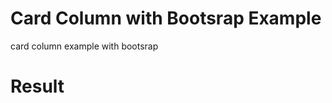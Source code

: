 # Card Column with Bootsrap Example
card column example with bootsrap
# Result

<?xml version="1.0" standalone="no"?>
<!DOCTYPE svg PUBLIC "-//W3C//DTD SVG 20010904//EN"
 "http://www.w3.org/TR/2001/REC-SVG-20010904/DTD/svg10.dtd">
<svg version="1.0" xmlns="http://www.w3.org/2000/svg"
 width="1920.000000pt" height="909.000000pt" viewBox="0 0 1920.000000 909.000000"
 preserveAspectRatio="xMidYMid meet">

<g transform="translate(0.000000,909.000000) scale(0.100000,-0.100000)"
fill="#000000" stroke="none">
<path d="M5980 7180 l0 -180 25 0 c24 0 25 2 25 65 0 64 0 65 28 65 82 0 141
42 148 107 10 80 -45 123 -158 123 l-68 0 0 -180z m154 114 c22 -22 20 -70 -4
-94 -13 -13 -33 -20 -60 -20 l-40 0 0 65 0 65 44 0 c27 0 51 -6 60 -16z"/>
<path d="M6270 7225 c0 -155 10 -188 65 -211 71 -29 152 -8 181 48 14 25 19
64 22 166 l4 132 -31 0 -31 0 0 -129 c0 -115 -2 -131 -21 -155 -25 -32 -75
-35 -110 -7 -23 18 -24 26 -27 155 l-4 136 -24 0 -24 0 0 -135z"/>
<path d="M6683 7353 c-38 -7 -73 -49 -73 -86 0 -46 23 -72 95 -110 66 -35 83
-69 49 -94 -21 -15 -82 -17 -119 -3 -25 9 -26 8 -23 -17 3 -24 9 -29 45 -37
23 -5 58 -5 79 -2 45 9 94 55 94 89 0 35 -43 83 -101 112 -61 32 -78 59 -52
87 15 17 27 19 75 16 54 -4 58 -3 58 18 0 30 -52 42 -127 27z"/>
<path d="M6925 7193 c-76 -210 -72 -195 -39 -191 22 2 30 11 42 46 l14 42 73
0 73 0 14 -42 c12 -35 20 -44 41 -46 15 -2 27 0 27 5 0 4 -27 86 -61 181 l-62
172 -31 0 -31 0 -60 -167z m140 -32 c6 -20 3 -21 -50 -21 -42 0 -56 3 -52 13
2 6 15 45 28 85 l23 73 22 -64 c12 -36 25 -75 29 -86z"/>
<path d="M7160 7335 c0 -23 3 -25 50 -25 l50 0 0 -155 0 -155 30 0 30 0 0 155
0 155 50 0 c47 0 50 2 50 25 l0 25 -130 0 -130 0 0 -25z"/>
<path d="M7610 7180 l0 -180 95 0 c95 0 95 0 95 25 0 24 -2 25 -70 25 l-70 0
0 155 0 155 -25 0 -25 0 0 -180z"/>
<path d="M7949 7333 c-21 -56 -119 -326 -119 -329 0 -2 13 -4 29 -4 25 0 30 5
41 45 l13 45 72 0 73 0 14 -42 c13 -37 19 -43 46 -46 31 -3 32 -3 21 25 -6 15
-31 84 -56 153 -25 69 -50 137 -55 153 -8 21 -16 27 -39 27 -23 0 -32 -6 -40
-27z m66 -113 c14 -40 23 -75 21 -77 -2 -2 -26 -3 -53 -1 l-49 3 24 78 c13 43
25 77 28 74 2 -2 15 -37 29 -77z"/>
<path d="M8130 7353 c0 -5 25 -59 55 -122 48 -98 55 -121 55 -172 0 -56 1 -59
25 -59 24 0 25 2 25 65 0 59 5 76 55 175 30 60 55 112 55 115 0 3 -13 5 -30 5
-16 0 -30 -4 -30 -9 0 -4 -17 -46 -38 -91 l-39 -83 -38 91 c-36 85 -41 92 -67
92 -15 0 -28 -3 -28 -7z"/>
<path d="M8445 7193 c-76 -210 -72 -195 -39 -191 22 2 30 11 42 46 l14 42 73
0 73 0 14 -42 c12 -35 20 -44 41 -46 15 -2 27 0 27 5 0 4 -27 86 -61 181 l-62
172 -31 0 -31 0 -60 -167z m140 -32 c6 -20 3 -21 -50 -21 -42 0 -56 3 -52 13
2 6 15 45 28 85 l23 73 22 -64 c12 -36 25 -75 29 -86z"/>
<path d="M8750 7181 l0 -181 25 0 24 0 3 141 3 141 89 -141 c80 -129 91 -141
117 -141 l29 0 0 180 0 180 -25 0 -24 0 -3 -137 -3 -138 -86 135 c-78 123 -88
135 -117 138 l-32 3 0 -180z"/>
<path d="M9165 7193 c-76 -210 -72 -195 -39 -191 22 2 30 11 42 46 l14 42 73
0 73 0 14 -42 c12 -35 20 -44 41 -46 15 -2 27 0 27 5 0 4 -27 86 -61 181 l-62
172 -31 0 -31 0 -60 -167z m140 -32 c6 -20 3 -21 -50 -21 -42 0 -56 3 -52 13
2 6 15 45 28 85 l23 73 22 -64 c12 -36 25 -75 29 -86z"/>
<path d="M9470 7181 l0 -181 25 0 24 0 3 141 3 141 89 -141 c80 -129 91 -141
117 -141 l29 0 0 180 0 180 -25 0 -24 0 -3 -137 -3 -138 -86 135 c-78 123 -88
135 -117 138 l-32 3 0 -180z"/>
<path d="M9950 7335 c0 -24 3 -25 55 -25 l55 0 0 -155 0 -155 25 0 25 0 0 155
0 155 50 0 c47 0 50 2 50 25 l0 25 -130 0 -130 0 0 -25z"/>
<path d="M10270 7180 l0 -180 95 0 c95 0 95 0 95 25 0 24 -2 25 -70 25 l-70 0
0 55 0 55 60 0 c57 0 60 1 60 25 0 24 -3 25 -60 25 l-60 0 0 50 0 50 65 0 c63
0 65 1 65 25 0 25 -1 25 -90 25 l-90 0 0 -180z"/>
<path d="M10520 7180 l0 -180 30 0 30 0 0 75 c0 73 1 75 24 75 31 0 48 -17 89
-91 29 -53 35 -59 64 -59 l33 0 -46 76 c-26 41 -53 78 -60 81 -10 3 -4 12 18
27 64 43 59 134 -8 162 -19 8 -65 14 -104 14 l-70 0 0 -180z m158 118 c17 -17
15 -64 -4 -82 -9 -9 -32 -16 -55 -16 l-39 0 0 55 0 55 43 0 c24 0 48 -5 55
-12z"/>
<path d="M10840 7180 l0 -180 25 0 25 0 0 180 0 180 -25 0 -25 0 0 -180z"/>
<path d="M10980 7180 l0 -180 25 0 24 0 3 142 3 143 89 -143 c81 -128 92 -142
118 -142 l28 0 0 180 0 180 -25 0 -24 0 -3 -137 -3 -138 -85 137 c-81 131 -87
138 -117 138 l-33 0 0 -180z"/>
<path d="M11330 7335 c0 -23 3 -25 50 -25 l50 0 0 -155 0 -155 30 0 30 0 0
155 0 155 50 0 c47 0 50 2 50 25 l0 25 -130 0 -130 0 0 -25z"/>
<path d="M11640 7180 l0 -180 95 0 c95 0 95 0 95 25 0 24 -2 25 -70 25 l-70 0
0 55 0 55 60 0 c57 0 60 1 60 25 0 24 -3 25 -60 25 l-60 0 0 50 0 50 70 0 c68
0 70 1 70 25 0 25 0 25 -95 25 l-95 0 0 -180z"/>
<path d="M11990 7344 c-75 -33 -110 -86 -110 -169 0 -67 18 -104 67 -142 32
-24 45 -28 102 -27 36 0 78 6 94 12 26 11 27 13 27 97 l0 85 -65 0 c-63 0 -65
-1 -65 -25 0 -22 4 -25 36 -25 l35 0 -3 -47 c-3 -48 -3 -48 -42 -51 -75 -6
-120 30 -132 105 -14 89 51 158 141 150 28 -2 58 -8 68 -12 16 -7 18 -4 15 21
-2 20 -10 30 -28 35 -43 12 -104 9 -140 -7z"/>
<path d="M12250 7181 l0 -181 25 0 c24 0 25 2 25 75 l0 75 28 0 c33 0 47 -14
91 -92 28 -50 37 -58 62 -58 16 0 29 3 29 6 0 10 -88 142 -100 149 -8 5 0 17
24 37 31 25 36 35 36 72 0 33 -6 48 -26 67 -22 21 -37 24 -110 28 l-84 3 0
-181z m152 112 c22 -20 23 -42 2 -71 -12 -17 -25 -22 -60 -22 l-44 0 0 55 0
55 42 0 c24 0 49 -7 60 -17z"/>
<path d="M12645 7343 c-9 -24 -82 -224 -105 -290 l-19 -53 29 0 c24 0 30 6 43
43 l14 42 73 0 73 0 15 -42 c12 -38 17 -43 43 -43 16 0 29 1 29 3 0 2 -29 82
-64 178 -62 170 -64 174 -93 177 -22 2 -32 -2 -38 -15z m59 -106 c10 -34 21
-70 23 -79 5 -16 -2 -18 -46 -18 -28 0 -51 3 -51 6 0 16 44 154 49 154 3 0 14
-28 25 -63z"/>
<path d="M12950 7349 c-43 -17 -70 -50 -70 -85 0 -42 22 -66 95 -107 64 -35
82 -70 51 -96 -16 -14 -96 -11 -129 4 -16 7 -18 4 -15 -21 2 -24 9 -30 41 -37
81 -19 159 12 173 69 11 45 -16 84 -87 124 -67 38 -84 65 -58 97 10 11 27 14
71 11 54 -4 58 -3 58 18 0 12 -7 25 -16 28 -23 9 -85 6 -114 -5z"/>
<path d="M13170 7180 l0 -180 25 0 25 0 0 180 0 180 -25 0 -25 0 0 -180z"/>
<path d="M7980 6649 c-43 -17 -70 -50 -70 -85 0 -42 22 -66 95 -107 64 -35 82
-70 51 -96 -16 -14 -96 -11 -129 4 -16 7 -18 4 -15 -21 2 -24 9 -30 41 -37 81
-19 159 12 173 69 11 45 -16 84 -87 124 -67 38 -84 65 -58 97 10 11 27 14 71
11 54 -4 58 -3 58 18 0 12 -7 25 -16 28 -23 9 -85 6 -114 -5z"/>
<path d="M8160 6635 c0 -24 3 -25 55 -25 l55 0 0 -155 0 -155 25 0 25 0 0 155
0 155 50 0 c47 0 50 2 50 25 l0 25 -130 0 -130 0 0 -25z"/>
<path d="M8450 6635 c0 -23 3 -25 50 -25 l50 0 0 -155 0 -155 25 0 25 0 0 155
0 155 50 0 c47 0 50 2 50 25 l0 25 -125 0 -125 0 0 -25z"/>
<path d="M8900 6480 l0 -180 25 0 c24 0 25 2 25 64 l0 64 57 7 c77 9 113 44
113 110 0 25 -5 55 -11 67 -16 30 -70 48 -144 48 l-65 0 0 -180z m154 108 c37
-53 4 -108 -64 -108 l-40 0 0 65 0 65 44 0 c35 0 48 -5 60 -22z"/>
<path d="M9276 6650 c-68 -22 -106 -85 -106 -178 0 -127 108 -202 226 -157 67
26 99 78 99 164 -1 75 -19 118 -64 151 -34 24 -112 34 -155 20z m126 -69 c31
-28 33 -33 33 -101 0 -68 -2 -73 -33 -101 -96 -86 -217 27 -167 157 29 77 108
98 167 45z"/>
<path d="M9570 6481 c0 -174 1 -181 20 -181 19 0 20 7 20 140 0 87 4 140 10
140 6 0 10 -4 10 -9 0 -5 23 -68 51 -140 39 -99 56 -131 69 -131 13 0 30 32
69 131 28 72 51 135 51 140 0 5 3 9 8 9 4 0 6 -63 4 -140 l-4 -140 31 0 31 0
0 180 0 180 -38 0 -39 0 -56 -142 c-31 -79 -57 -141 -57 -138 0 3 -24 66 -53
140 l-52 135 -38 3 -37 3 0 -180z"/>
<path d="M10116 6650 c-68 -22 -106 -85 -106 -178 0 -127 108 -202 226 -157
67 26 99 78 99 164 -1 75 -19 118 -64 151 -34 24 -112 34 -155 20z m126 -69
c31 -28 33 -33 33 -101 0 -68 -2 -73 -33 -101 -96 -86 -217 27 -167 157 29 77
108 98 167 45z"/>
<path d="M10454 6646 c-37 -16 -64 -51 -64 -82 0 -32 35 -70 97 -106 72 -42
83 -60 58 -88 -16 -18 -28 -21 -70 -18 -27 3 -58 8 -68 13 -16 7 -18 4 -15
-21 3 -24 9 -29 43 -37 96 -20 175 19 175 86 0 46 -23 72 -95 110 -48 26 -61
37 -63 59 -4 37 26 51 94 46 50 -4 54 -3 54 18 0 14 -8 24 -22 28 -37 10 -91
6 -124 -8z"/>
<path d="M10680 6479 l0 -182 83 5 c95 5 138 24 174 77 47 70 42 174 -11 227
-39 39 -89 54 -178 54 l-68 0 0 -181z m196 97 c30 -30 34 -40 34 -85 0 -94
-45 -141 -135 -141 l-45 0 0 130 0 130 56 0 c50 0 59 -3 90 -34z"/>
<path d="M11080 6543 c-23 -65 -53 -146 -66 -180 l-23 -63 29 0 c25 0 30 6 42
43 l15 42 75 3 75 3 13 -46 c11 -40 16 -45 41 -45 16 0 29 3 29 8 -1 4 -29 84
-63 177 -61 167 -63 170 -93 173 -31 3 -31 3 -74 -115z m77 -101 c-27 -2 -51
-1 -54 2 -5 4 33 129 45 150 3 6 18 -26 32 -70 l27 -79 -50 -3z"/>
<path d="M4220 5068 c0 -33 -3 -39 -12 -30 -32 32 -78 -4 -78 -61 0 -45 28
-65 66 -48 15 6 24 7 24 1 0 -6 5 -10 10 -10 6 0 10 38 10 95 0 57 -4 95 -10
95 -5 0 -10 -19 -10 -42z m-12 -50 c30 -30 -2 -93 -36 -71 -21 13 -27 50 -12
69 15 17 32 18 48 2z"/>
<path d="M4447 5104 c-8 -8 1 -24 14 -24 5 0 9 7 9 15 0 15 -12 20 -23 9z"/>
<path d="M4600 5015 c0 -57 4 -95 10 -95 6 0 10 38 10 95 0 57 -4 95 -10 95
-6 0 -10 -38 -10 -95z"/>
<path d="M7780 5068 c0 -33 -3 -39 -12 -30 -31 31 -78 -3 -78 -56 0 -50 47
-81 78 -50 9 9 12 9 12 0 0 -7 7 -12 15 -12 12 0 15 17 15 95 0 78 -3 95 -15
95 -11 0 -15 -11 -15 -42z m-16 -44 c20 -8 21 -57 1 -74 -32 -27 -66 13 -47
56 12 25 20 28 46 18z"/>
<path d="M8007 5104 c-8 -8 1 -24 14 -24 5 0 9 7 9 15 0 15 -12 20 -23 9z"/>
<path d="M8160 5015 c0 -78 3 -95 15 -95 12 0 15 17 15 95 0 78 -3 95 -15 95
-12 0 -15 -17 -15 -95z"/>
<path d="M11340 5075 c0 -32 -2 -35 -24 -29 -30 7 -66 -25 -66 -59 0 -50 49
-84 78 -55 9 9 12 9 12 0 0 -7 7 -12 15 -12 12 0 15 17 15 95 0 78 -3 95 -15
95 -10 0 -15 -11 -15 -35z m-5 -90 c0 -36 -3 -40 -25 -40 -21 0 -26 5 -28 34
-4 35 11 53 38 48 10 -1 15 -15 15 -42z"/>
<path d="M11570 5095 c0 -9 5 -15 11 -13 6 2 11 8 11 13 0 5 -5 11 -11 13 -6
2 -11 -4 -11 -13z"/>
<path d="M11720 5015 c0 -78 3 -95 15 -95 12 0 15 17 15 95 0 78 -3 95 -15 95
-12 0 -15 -17 -15 -95z"/>
<path d="M14910 5074 c0 -34 -2 -36 -25 -30 -35 9 -62 -8 -70 -44 -12 -56 38
-102 74 -67 11 10 14 10 18 0 13 -37 23 -2 23 82 0 57 -4 95 -10 95 -5 0 -10
-16 -10 -36z m-12 -56 c28 -28 0 -85 -36 -74 -36 12 -25 86 13 86 6 0 16 -5
23 -12z"/>
<path d="M15130 5094 c0 -17 22 -14 28 4 2 7 -3 12 -12 12 -9 0 -16 -7 -16
-16z"/>
<path d="M15290 5015 c0 -57 4 -95 10 -95 6 0 10 38 10 95 0 57 -4 95 -10 95
-6 0 -10 -38 -10 -95z"/>
<path d="M3780 5071 c-32 -31 -38 -63 -19 -105 14 -30 60 -51 94 -42 37 9 30
24 -11 23 -25 -1 -41 5 -50 18 -15 20 -18 63 -6 81 13 20 52 35 74 29 15 -5
19 -3 16 6 -3 8 -19 15 -36 17 -25 3 -39 -4 -62 -27z"/>
<path d="M7360 5087 c-33 -17 -53 -60 -45 -97 9 -40 51 -72 89 -68 43 4 43 24
0 24 -42 0 -64 23 -64 65 0 36 44 73 78 64 17 -4 23 -2 20 7 -6 18 -48 21 -78
5z"/>
<path d="M10925 5089 c-33 -19 -45 -41 -45 -85 0 -34 5 -47 26 -63 27 -21 58
-26 88 -15 28 11 17 26 -14 19 -23 -5 -35 -1 -55 19 -30 30 -32 55 -6 87 14
17 28 23 55 22 24 -1 36 3 33 10 -5 16 -57 19 -82 6z"/>
<path d="M14471 5075 c-75 -64 -8 -184 83 -149 27 10 18 27 -10 20 -42 -11
-74 16 -74 63 0 47 19 65 66 64 44 -1 41 21 -3 25 -21 2 -40 -5 -62 -23z"/>
<path d="M4373 5083 c-7 -3 -13 -11 -13 -18 0 -7 -6 -16 -12 -19 -10 -5 -10
-7 0 -12 7 -3 12 -24 12 -49 0 -47 19 -72 47 -60 17 8 17 8 1 12 -24 6 -26 93
-3 93 8 0 15 5 15 10 0 6 -6 10 -14 10 -8 0 -16 8 -18 18 -2 11 -9 17 -15 15z"/>
<path d="M4525 5075 c-5 -11 -13 -23 -19 -27 -8 -6 -7 -10 1 -16 6 -4 13 -30
15 -57 3 -43 6 -50 26 -53 25 -4 30 13 7 22 -10 3 -15 19 -15 46 0 29 4 40 15
40 8 0 15 5 15 10 0 6 -6 10 -14 10 -8 0 -16 10 -19 23 -3 21 -4 21 -12 2z"/>
<path d="M7933 5083 c-7 -3 -13 -11 -13 -18 0 -7 -6 -16 -12 -19 -10 -5 -10
-7 0 -12 7 -3 12 -24 12 -48 0 -23 5 -47 12 -54 15 -15 48 -16 48 -2 0 6 -7
10 -15 10 -11 0 -15 12 -15 45 0 33 4 45 15 45 8 0 15 5 15 10 0 6 -6 10 -14
10 -8 0 -16 8 -18 18 -2 11 -9 17 -15 15z"/>
<path d="M8085 5075 c-5 -11 -13 -23 -19 -27 -8 -6 -7 -10 1 -16 6 -4 13 -30
15 -57 3 -43 6 -50 26 -53 25 -4 30 13 7 22 -10 3 -15 19 -15 46 0 29 4 40 15
40 8 0 15 5 15 10 0 6 -6 10 -14 10 -8 0 -16 10 -19 23 -3 21 -4 21 -12 2z"/>
<path d="M11495 5075 c-5 -11 -13 -23 -19 -27 -8 -6 -7 -10 1 -16 6 -4 13 -30
15 -57 3 -43 6 -50 26 -53 25 -4 30 13 7 22 -10 3 -15 19 -15 46 0 29 4 40 15
40 8 0 15 5 15 10 0 6 -6 10 -14 10 -8 0 -16 10 -19 23 -3 21 -4 21 -12 2z"/>
<path d="M11653 5083 c-7 -3 -13 -11 -13 -18 0 -7 -6 -16 -12 -19 -10 -5 -10
-7 0 -12 7 -3 12 -24 12 -49 0 -47 19 -72 47 -60 17 8 17 8 1 12 -24 6 -26 93
-3 93 8 0 15 5 15 10 0 6 -6 10 -14 10 -8 0 -16 8 -18 18 -2 11 -9 17 -15 15z"/>
<path d="M15055 5075 c-5 -11 -13 -23 -19 -27 -8 -6 -7 -10 1 -16 6 -4 13 -30
15 -57 3 -43 6 -50 26 -53 25 -4 30 13 7 22 -10 3 -15 19 -15 46 0 29 4 40 15
40 8 0 15 5 15 10 0 6 -6 10 -14 10 -8 0 -16 10 -19 23 -3 21 -4 21 -12 2z"/>
<path d="M15213 5083 c-7 -3 -13 -11 -13 -18 0 -7 -6 -16 -12 -19 -10 -5 -10
-7 0 -12 7 -3 12 -24 12 -48 0 -23 5 -47 12 -54 15 -15 48 -16 48 -2 0 6 -7
10 -15 10 -11 0 -15 12 -15 45 0 33 4 45 15 45 8 0 15 5 15 10 0 6 -6 10 -14
10 -8 0 -16 8 -18 18 -2 11 -9 17 -15 15z"/>
<path d="M3933 5043 c-22 -8 -14 -19 14 -18 39 0 40 -23 1 -33 -26 -6 -34 -14
-36 -35 -4 -32 21 -46 49 -28 12 7 19 7 19 1 0 -5 7 -10 15 -10 11 0 15 12 15
49 0 67 -29 94 -77 74z m47 -78 c0 -9 -7 -18 -16 -22 -18 -7 -39 11 -30 26 11
17 46 13 46 -4z"/>
<path d="M4040 4985 c0 -49 3 -65 14 -65 10 0 15 15 18 49 4 62 0 81 -18 81
-11 0 -14 -15 -14 -65z"/>
<path d="M4087 5043 c-12 -11 -8 -23 8 -23 8 0 15 7 15 15 0 16 -12 20 -23 8z"/>
<path d="M4440 4985 c0 -51 3 -65 15 -65 12 0 15 14 15 65 0 51 -3 65 -15 65
-12 0 -15 -14 -15 -65z"/>
<path d="M4677 5032 c-10 -10 -17 -33 -17 -50 0 -49 37 -74 84 -56 25 10 19
22 -9 16 -25 -4 -55 12 -55 29 0 5 20 9 45 9 49 0 56 10 29 48 -18 27 -55 29
-77 4z m61 -19 c2 -9 -7 -13 -28 -13 -28 0 -31 2 -20 15 15 18 41 16 48 -2z"/>
<path d="M7493 5043 c-22 -8 -14 -19 14 -18 39 0 40 -23 1 -33 -26 -6 -34 -14
-36 -35 -2 -15 0 -28 5 -28 4 -1 27 -3 51 -4 l42 -3 0 48 c0 66 -29 93 -77 73z
m47 -78 c0 -9 -7 -18 -16 -22 -18 -7 -39 11 -30 26 11 17 46 13 46 -4z"/>
<path d="M7610 4985 c0 -75 16 -88 22 -17 5 53 0 82 -13 82 -5 0 -9 -29 -9
-65z"/>
<path d="M7647 5044 c-13 -13 -7 -24 14 -24 11 0 19 5 17 12 -5 14 -22 21 -31
12z"/>
<path d="M8010 4985 c0 -37 4 -65 10 -65 6 0 10 28 10 65 0 37 -4 65 -10 65
-6 0 -10 -28 -10 -65z"/>
<path d="M8242 5034 c-28 -20 -30 -74 -3 -98 21 -19 72 -19 78 0 2 7 -6 10
-22 7 -24 -5 -55 11 -55 28 0 5 20 9 45 9 37 0 45 3 45 18 0 22 -30 52 -51 52
-8 0 -25 -7 -37 -16z m56 -21 c2 -9 -7 -13 -28 -13 -28 0 -31 2 -20 15 15 18
41 16 48 -2z"/>
<path d="M11053 5043 c-24 -9 -13 -21 18 -19 46 2 47 -20 2 -31 -27 -6 -39
-15 -41 -29 -5 -31 23 -50 53 -36 15 7 25 8 25 2 0 -6 5 -10 10 -10 14 0 12
104 -2 118 -12 12 -43 15 -65 5z m57 -71 c0 -12 -23 -32 -37 -32 -7 0 -13 9
-13 20 0 15 7 20 25 20 14 0 25 -4 25 -8z"/>
<path d="M11170 4985 c0 -37 4 -65 10 -65 6 0 10 14 10 31 0 38 16 69 35 69 8
0 15 7 15 15 0 19 -9 19 -32 -2 -17 -15 -18 -15 -18 0 0 10 -4 17 -10 17 -6 0
-10 -28 -10 -65z"/>
<path d="M11570 4985 c0 -37 4 -65 10 -65 6 0 10 28 10 65 0 37 -4 65 -10 65
-6 0 -10 -28 -10 -65z"/>
<path d="M11800 5030 c-39 -39 -11 -110 44 -110 14 0 28 5 31 10 3 6 -3 10
-14 10 -30 0 -51 11 -51 26 0 10 12 14 40 14 33 0 40 3 40 19 0 25 -26 51 -51
51 -10 0 -28 -9 -39 -20z m68 -17 c2 -9 -7 -13 -27 -13 -30 0 -39 9 -24 24 11
10 46 3 51 -11z"/>
<path d="M14613 5043 c-24 -9 -13 -21 18 -19 41 1 49 -20 10 -29 -35 -8 -55
-29 -47 -50 8 -22 36 -30 57 -16 12 7 19 7 19 1 0 -5 5 -10 10 -10 14 0 12
104 -2 118 -12 12 -43 15 -65 5z m55 -80 c-4 -22 -48 -31 -48 -10 0 19 10 27
32 27 13 0 18 -6 16 -17z"/>
<path d="M14730 4985 c0 -51 3 -65 15 -65 11 0 15 12 15 46 0 37 4 47 20 51
11 3 20 12 20 19 0 17 -12 18 -28 2 -9 -9 -12 -9 -12 0 0 7 -7 12 -15 12 -12
0 -15 -14 -15 -65z"/>
<path d="M15130 4985 c0 -51 3 -65 15 -65 12 0 15 14 15 65 0 51 -3 65 -15 65
-12 0 -15 -14 -15 -65z"/>
<path d="M15366 5035 c-54 -54 -1 -140 67 -107 21 10 21 11 -5 11 -67 2 -85
41 -18 41 36 0 40 3 40 25 0 40 -54 59 -84 30z m62 -22 c2 -9 -7 -13 -27 -13
-30 0 -39 9 -24 24 11 10 46 3 51 -11z"/>
<path d="M3450 4700 c-19 -19 -20 -33 -20 -215 0 -182 1 -196 20 -215 20 -20
33 -20 805 -20 772 0 785 0 805 20 19 19 20 33 20 215 0 182 -1 196 -20 215
-20 20 -33 20 -805 20 -772 0 -785 0 -805 -20z m1120 -165 c0 -20 5 -25 25
-25 27 0 45 -30 45 -76 0 -41 -28 -29 -32 13 -2 27 -8 39 -20 41 -15 3 -18 -4
-18 -37 0 -30 -4 -41 -15 -41 -12 0 -15 15 -15 75 0 60 3 75 15 75 9 0 15 -9
15 -25z m-850 0 c0 -11 -8 -13 -30 -9 -18 4 -36 1 -45 -6 -18 -15 -20 -61 -3
-78 17 -17 58 -15 58 3 0 8 -7 15 -15 15 -8 0 -15 5 -15 10 0 6 14 10 31 10
28 0 30 -2 27 -32 -3 -32 -5 -33 -50 -36 -39 -3 -49 1 -62 20 -22 31 -20 74 4
98 25 25 100 29 100 5z m116 -50 c15 -23 15 -27 0 -50 -11 -17 -26 -25 -44
-25 -35 0 -52 16 -52 50 0 34 17 50 52 50 18 0 33 -8 44 -25z m144 11 c0 -9
-7 -12 -20 -9 -28 8 -25 -10 5 -24 20 -9 25 -8 25 2 0 22 30 45 59 45 34 0 51
-17 51 -50 0 -14 -5 -31 -12 -38 -17 -17 -75 -15 -86 4 -8 14 -10 14 -21 0
-17 -20 -71 -21 -71 -2 0 9 9 12 28 9 26 -4 26 -4 8 11 -11 9 -23 16 -28 16
-10 0 -11 34 -1 43 13 13 63 7 63 -7z m282 1 c4 -7 8 -29 8 -49 0 -27 -4 -38
-15 -38 -11 0 -15 11 -15 40 0 29 -4 40 -15 40 -11 0 -15 -11 -15 -40 0 -29
-4 -40 -15 -40 -10 0 -15 10 -15 34 0 38 -17 57 -31 35 -5 -8 -9 -26 -9 -41 0
-16 -4 -28 -10 -28 -5 0 -10 22 -10 50 l0 49 67 0 c40 -1 71 -6 75 -12z m106
1 c7 -7 12 -20 12 -30 0 -14 -8 -18 -36 -18 -21 0 -33 -4 -29 -10 3 -5 20 -10
36 -10 18 0 28 -4 24 -10 -3 -5 -22 -10 -41 -10 -43 0 -64 34 -46 75 13 27 58
35 80 13z m50 -20 l9 -33 7 33 c9 38 39 41 44 4 4 -26 22 -20 22 9 0 10 7 19
15 19 16 0 14 -23 -6 -77 -12 -31 -35 -29 -44 5 l-7 27 -10 -27 c-5 -16 -16
-28 -24 -28 -8 0 -14 1 -14 3 0 1 -7 23 -15 50 -12 41 -12 47 0 47 8 0 18 -15
23 -32z m316 16 c13 -34 7 -44 -30 -44 -21 0 -33 -4 -29 -10 3 -5 20 -10 38
-10 22 0 28 -3 20 -11 -6 -6 -26 -9 -44 -7 -30 3 -34 7 -37 36 -2 18 2 40 9
48 16 19 65 18 73 -2z m66 -4 c-11 -11 -20 -33 -20 -50 0 -16 -4 -30 -10 -30
-5 0 -10 23 -10 50 0 49 1 50 30 50 l30 0 -20 -20z m110 1 c17 -32 12 -41 -25
-41 -19 0 -35 -4 -35 -10 0 -5 14 -10 30 -10 17 0 30 -4 30 -10 0 -14 -64 -12
-78 2 -7 7 -12 24 -12 38 0 14 5 31 12 38 19 19 66 15 78 -7z"/>
<path d="M3764 4476 c-10 -26 4 -48 28 -44 17 2 23 10 23 28 0 18 -6 26 -23
28 -13 2 -25 -3 -28 -12z"/>
<path d="M4024 4475 c-9 -23 3 -45 25 -45 21 0 33 22 25 45 -4 8 -15 15 -25
15 -11 0 -22 -7 -25 -15z"/>
<path d="M4315 4480 c-3 -5 3 -10 14 -10 12 0 21 5 21 10 0 6 -6 10 -14 10 -8
0 -18 -4 -21 -10z"/>
<path d="M4675 4480 c-4 -6 5 -10 20 -10 15 0 24 4 20 10 -3 6 -12 10 -20 10
-8 0 -17 -4 -20 -10z"/>
<path d="M4850 4480 c0 -5 9 -10 20 -10 11 0 20 5 20 10 0 6 -9 10 -20 10 -11
0 -20 -4 -20 -10z"/>
<path d="M7010 4700 c-19 -19 -20 -33 -20 -215 0 -182 1 -196 20 -215 20 -20
33 -20 805 -20 772 0 785 0 805 20 19 19 20 33 20 215 0 182 -1 196 -20 215
-20 20 -33 20 -805 20 -772 0 -785 0 -805 -20z m1120 -165 c0 -20 5 -25 25
-25 28 0 45 -25 45 -69 0 -47 -28 -41 -32 7 -2 25 -8 37 -18 37 -10 0 -16 -12
-18 -37 -2 -25 -8 -38 -18 -38 -11 0 -14 16 -14 75 0 60 3 75 15 75 9 0 15 -9
15 -25z m-842 -3 c3 -10 -4 -12 -30 -7 -26 5 -39 2 -51 -10 -20 -19 -22 -56
-5 -73 17 -17 58 -15 58 3 0 8 -7 15 -15 15 -8 0 -15 5 -15 10 0 6 14 10 31
10 28 0 30 -2 27 -32 -3 -28 -7 -34 -32 -36 -45 -5 -72 5 -84 33 -17 36 -15
48 9 79 18 23 28 27 62 24 22 -2 42 -9 45 -16z m114 -47 c18 -40 -3 -75 -45
-75 -40 0 -57 15 -57 50 0 35 17 50 57 50 26 0 36 -6 45 -25z m138 11 c0 -9
-7 -12 -20 -9 -11 3 -20 0 -20 -6 0 -6 6 -11 14 -11 20 0 37 -25 30 -44 -8
-20 -74 -23 -74 -2 0 9 9 12 28 9 l27 -5 -29 24 c-37 31 -30 58 14 58 19 0 30
-5 30 -14z m116 -11 c15 -23 15 -27 0 -50 -11 -17 -26 -25 -44 -25 -35 0 -52
16 -52 50 0 34 17 50 52 50 18 0 33 -8 44 -25z m172 -27 c2 -38 0 -48 -12 -48
-12 0 -16 11 -16 41 0 52 -24 48 -28 -4 -5 -53 -32 -50 -32 3 0 29 -4 40 -15
40 -11 0 -15 -11 -15 -40 0 -29 -4 -40 -15 -40 -11 0 -15 12 -15 50 l0 50 73
-2 72 -3 3 -47z m106 36 c13 -34 7 -44 -30 -44 -21 0 -33 -4 -29 -10 3 -5 20
-10 38 -10 22 0 28 -3 20 -11 -6 -6 -26 -9 -44 -7 -30 3 -34 7 -37 36 -2 18 2
40 9 48 16 19 65 18 73 -2z m47 -14 l6 -25 11 28 c13 32 32 35 39 7 6 -23 23
-27 23 -6 0 16 18 31 26 23 3 -2 -1 -25 -8 -51 -9 -33 -17 -46 -30 -46 -11 0
-18 7 -18 19 0 29 -18 35 -22 9 -6 -44 -33 -32 -50 22 -15 47 -15 51 0 48 9
-2 19 -14 23 -28z m319 10 c15 -27 5 -40 -31 -40 -16 0 -29 -4 -29 -10 0 -5
14 -10 30 -10 17 0 30 -4 30 -10 0 -14 -64 -12 -78 2 -7 7 -12 24 -12 38 0 14
5 31 12 38 19 19 66 15 78 -8z m68 9 c-12 -7 -18 -22 -18 -49 0 -29 -4 -40
-15 -40 -11 0 -15 12 -15 50 0 50 0 50 33 50 26 -1 29 -2 15 -11z m100 -1 c7
-7 12 -20 12 -30 0 -14 -8 -18 -36 -18 -21 0 -33 -4 -29 -10 3 -5 20 -10 36
-10 18 0 28 -4 24 -10 -3 -5 -22 -10 -41 -10 -43 0 -64 34 -46 75 13 27 58 35
80 13z"/>
<path d="M7330 4460 c0 -27 3 -31 23 -28 16 2 22 10 22 28 0 18 -6 26 -22 28
-20 3 -23 -1 -23 -28z"/>
<path d="M7584 4476 c-10 -26 4 -48 28 -44 17 2 23 10 23 28 0 18 -6 26 -23
28 -13 2 -25 -3 -28 -12z"/>
<path d="M7875 4480 c-4 -6 5 -10 20 -10 15 0 24 4 20 10 -3 6 -12 10 -20 10
-8 0 -17 -4 -20 -10z"/>
<path d="M8240 4480 c0 -5 9 -10 21 -10 11 0 17 5 14 10 -3 6 -13 10 -21 10
-8 0 -14 -4 -14 -10z"/>
<path d="M8415 4480 c-3 -5 3 -10 14 -10 12 0 21 5 21 10 0 6 -6 10 -14 10 -8
0 -18 -4 -21 -10z"/>
<path d="M10580 4700 c-19 -19 -20 -33 -20 -215 0 -182 1 -196 20 -215 20 -20
33 -20 805 -20 772 0 785 0 805 20 19 19 20 33 20 215 0 182 -1 196 -20 215
-20 20 -33 20 -805 20 -772 0 -785 0 -805 -20z m1110 -165 c0 -21 5 -25 29
-25 32 0 41 -14 41 -66 0 -24 -5 -34 -15 -34 -11 0 -15 11 -15 41 0 33 -3 40
-17 37 -13 -2 -19 -14 -21 -41 -6 -67 -22 -39 -22 38 0 43 4 75 10 75 6 0 10
-11 10 -25z m-843 -2 c3 -8 -6 -10 -30 -6 -53 8 -82 -31 -57 -78 13 -23 60
-26 60 -4 0 8 -7 15 -15 15 -8 0 -15 5 -15 10 0 6 14 10 31 10 28 0 30 -2 27
-32 -3 -30 -6 -33 -41 -36 -50 -4 -77 19 -77 66 0 50 25 74 74 70 22 -2 41 -8
43 -15z m115 -48 c18 -40 -3 -75 -45 -75 -40 0 -57 15 -57 50 0 35 17 50 57
50 26 0 36 -6 45 -25z m148 15 c0 -5 -12 -10 -27 -10 l-28 0 29 -23 c39 -32
30 -57 -20 -57 -24 0 -34 4 -31 13 2 6 14 11 25 9 12 -2 22 2 22 7 0 6 -6 11
-14 11 -7 0 -19 7 -26 15 -10 12 -10 18 0 30 14 17 70 21 70 5z m112 -15 c18
-40 -3 -75 -45 -75 -40 0 -57 15 -57 50 0 35 17 50 57 50 26 0 36 -6 45 -25z
m166 -27 c4 -56 -15 -66 -20 -10 -2 25 -8 37 -18 37 -10 0 -16 -12 -18 -37 -5
-54 -32 -52 -32 2 0 29 -4 40 -15 40 -11 0 -15 -11 -15 -40 0 -29 -4 -40 -15
-40 -11 0 -15 12 -15 50 l0 50 73 -2 72 -3 3 -47z m112 32 c15 -27 5 -40 -31
-40 -16 0 -29 -4 -29 -10 0 -5 14 -10 30 -10 17 0 30 -4 30 -10 0 -14 -64 -12
-78 2 -7 7 -12 24 -12 38 0 14 5 31 12 38 19 19 66 15 78 -8z m40 1 c0 -30 17
-34 24 -6 9 35 33 31 42 -7 l7 -33 9 33 c5 17 15 32 22 32 12 0 11 -9 -2 -50
-17 -54 -44 -66 -50 -22 -4 26 -22 20 -22 -9 0 -31 -36 -24 -44 9 -3 15 -8 37
-12 50 -5 16 -2 22 10 22 9 0 16 -8 16 -19z m320 0 c17 -32 12 -41 -25 -41
-19 0 -35 -4 -35 -10 0 -5 14 -10 30 -10 17 0 30 -4 30 -10 0 -14 -64 -12 -78
2 -7 7 -12 24 -12 38 0 14 5 31 12 38 19 19 66 15 78 -7z m73 9 c-19 -8 -23
-17 -23 -50 0 -29 -4 -40 -15 -40 -11 0 -15 12 -15 50 l0 50 38 -1 c32 0 34
-1 15 -9z m101 -6 c13 -34 7 -44 -30 -44 -21 0 -33 -4 -29 -10 3 -5 20 -10 38
-10 22 0 28 -3 20 -11 -6 -6 -26 -9 -44 -7 -30 3 -34 7 -37 36 -2 18 2 40 9
48 16 19 65 18 73 -2z"/>
<path d="M10894 4476 c-9 -24 4 -48 23 -44 12 2 18 12 18 28 0 29 -32 41 -41
16z"/>
<path d="M11150 4460 c0 -27 3 -31 23 -28 16 2 22 10 22 28 0 18 -6 26 -22 28
-20 3 -23 -1 -23 -28z"/>
<path d="M11440 4480 c0 -5 9 -10 21 -10 11 0 17 5 14 10 -3 6 -13 10 -21 10
-8 0 -14 -4 -14 -10z"/>
<path d="M11800 4480 c0 -5 9 -10 20 -10 11 0 20 5 20 10 0 6 -9 10 -20 10
-11 0 -20 -4 -20 -10z"/>
<path d="M11975 4480 c-4 -6 5 -10 20 -10 15 0 24 4 20 10 -3 6 -12 10 -20 10
-8 0 -17 -4 -20 -10z"/>
<path d="M14140 4700 c-19 -19 -20 -33 -20 -215 0 -182 1 -196 20 -215 20 -20
33 -20 805 -20 772 0 785 0 805 20 19 19 20 33 20 215 0 182 -1 196 -20 215
-20 20 -33 20 -805 20 -772 0 -785 0 -805 -20z m1110 -164 c0 -21 6 -25 33
-28 31 -3 32 -5 35 -50 2 -38 0 -48 -12 -48 -12 0 -16 10 -16 40 0 28 -4 40
-14 40 -16 0 -26 -21 -26 -56 0 -13 -4 -24 -10 -24 -6 0 -10 32 -10 75 0 43 4
75 10 75 6 0 10 -11 10 -24z m-840 -1 c0 -11 -8 -13 -30 -9 -18 4 -36 1 -45
-6 -18 -15 -20 -61 -3 -78 17 -17 58 -15 58 3 0 8 -9 15 -20 15 -11 0 -20 5
-20 10 0 6 14 10 31 10 28 0 30 -2 27 -32 -3 -30 -6 -33 -41 -36 -50 -4 -77
19 -77 65 0 46 29 73 80 73 29 0 40 -4 40 -15z m108 -37 c7 -7 12 -24 12 -38
0 -35 -17 -50 -57 -50 -32 0 -53 21 -53 54 0 38 70 62 98 34z m152 -2 c0 -9
-9 -12 -27 -9 -27 4 -27 4 -9 -11 11 -9 24 -16 29 -16 4 0 7 -10 5 -22 -2 -18
-11 -24 -35 -26 -23 -2 -33 1 -33 11 0 10 8 13 28 10 26 -4 26 -4 8 11 -11 9
-23 16 -28 16 -10 0 -11 34 -1 43 12 13 63 7 63 -7z m112 -11 c18 -40 -3 -75
-45 -75 -40 0 -57 15 -57 50 0 35 17 50 57 50 26 0 36 -6 45 -25z m168 5 c16
-29 12 -80 -5 -80 -11 0 -15 11 -15 40 0 29 -4 40 -15 40 -11 0 -15 -11 -15
-40 0 -54 -27 -56 -32 -2 -2 25 -8 37 -18 37 -10 0 -16 -12 -18 -37 -5 -56
-22 -46 -22 12 l0 49 65 0 c53 -1 67 -4 75 -19z m110 1 c17 -32 12 -41 -25
-41 -19 0 -35 -4 -35 -10 0 -5 14 -10 30 -10 17 0 30 -4 30 -10 0 -14 -64 -12
-78 2 -7 7 -12 24 -12 38 0 14 5 31 12 38 19 19 66 15 78 -7z m46 -13 l7 -33
9 33 c5 18 15 32 24 32 8 0 17 -13 21 -32 l7 -33 8 33 c5 17 15 32 23 32 12 0
12 -6 0 -47 -8 -27 -15 -49 -15 -50 0 -2 -6 -3 -14 -3 -8 0 -19 12 -24 28
l-10 27 -7 -27 c-9 -34 -32 -36 -44 -5 -19 53 -22 77 -7 77 8 0 18 -14 22 -32z
m312 20 c7 -7 12 -20 12 -30 0 -14 -8 -18 -36 -18 -21 0 -33 -4 -29 -10 3 -5
20 -10 36 -10 18 0 28 -4 24 -10 -3 -5 -22 -10 -41 -10 -43 0 -64 34 -46 75
13 27 58 35 80 13z m74 -4 c-15 -11 -22 -25 -22 -50 0 -19 -4 -34 -10 -34 -5
0 -10 23 -10 50 0 50 0 50 32 50 32 0 32 0 10 -16z m108 -4 c15 -27 5 -40 -31
-40 -16 0 -29 -4 -29 -10 0 -5 14 -10 30 -10 17 0 30 -4 30 -10 0 -14 -64 -12
-78 2 -7 7 -12 24 -12 38 0 14 5 31 12 38 19 19 66 15 78 -8z"/>
<path d="M14454 4475 c-9 -23 3 -45 25 -45 21 0 33 22 25 45 -4 8 -15 15 -25
15 -11 0 -22 -7 -25 -15z"/>
<path d="M14714 4476 c-9 -24 4 -48 23 -44 12 2 18 12 18 28 0 29 -32 41 -41
16z"/>
<path d="M15000 4480 c0 -5 9 -10 20 -10 11 0 20 5 20 10 0 6 -9 10 -20 10
-11 0 -20 -4 -20 -10z"/>
<path d="M15365 4480 c-3 -5 3 -10 14 -10 12 0 21 5 21 10 0 6 -6 10 -14 10
-8 0 -18 -4 -21 -10z"/>
<path d="M15540 4480 c0 -5 9 -10 21 -10 11 0 17 5 14 10 -3 6 -13 10 -21 10
-8 0 -14 -4 -14 -10z"/>
<path d="M4220 3498 c0 -33 -3 -39 -12 -30 -32 32 -78 -4 -78 -61 0 -45 28
-65 66 -48 15 6 24 7 24 1 0 -6 5 -10 10 -10 6 0 10 38 10 95 0 57 -4 95 -10
95 -5 0 -10 -19 -10 -42z m-12 -50 c30 -30 -2 -93 -36 -71 -21 13 -27 50 -12
69 15 17 32 18 48 2z"/>
<path d="M4447 3534 c-8 -8 1 -24 14 -24 5 0 9 7 9 15 0 15 -12 20 -23 9z"/>
<path d="M4600 3445 c0 -57 4 -95 10 -95 6 0 10 38 10 95 0 57 -4 95 -10 95
-6 0 -10 -38 -10 -95z"/>
<path d="M7780 3498 c0 -33 -3 -39 -12 -30 -31 31 -78 -3 -78 -56 0 -50 47
-81 78 -50 9 9 12 9 12 0 0 -7 7 -12 15 -12 12 0 15 17 15 95 0 78 -3 95 -15
95 -11 0 -15 -11 -15 -42z m-16 -44 c20 -8 21 -57 1 -74 -32 -27 -66 13 -47
56 12 25 20 28 46 18z"/>
<path d="M8007 3534 c-8 -8 1 -24 14 -24 5 0 9 7 9 15 0 15 -12 20 -23 9z"/>
<path d="M8160 3445 c0 -78 3 -95 15 -95 12 0 15 17 15 95 0 78 -3 95 -15 95
-12 0 -15 -17 -15 -95z"/>
<path d="M11340 3505 c0 -32 -2 -35 -24 -29 -30 7 -66 -25 -66 -59 0 -50 49
-84 78 -55 9 9 12 9 12 0 0 -7 7 -12 15 -12 12 0 15 17 15 95 0 78 -3 95 -15
95 -10 0 -15 -11 -15 -35z m-5 -90 c0 -36 -3 -40 -25 -40 -21 0 -26 5 -28 34
-4 35 11 53 38 48 10 -1 15 -15 15 -42z"/>
<path d="M11570 3525 c0 -9 5 -15 11 -13 6 2 11 8 11 13 0 5 -5 11 -11 13 -6
2 -11 -4 -11 -13z"/>
<path d="M11720 3445 c0 -78 3 -95 15 -95 12 0 15 17 15 95 0 78 -3 95 -15 95
-12 0 -15 -17 -15 -95z"/>
<path d="M14910 3504 c0 -34 -2 -36 -25 -30 -35 9 -62 -8 -70 -44 -12 -56 38
-102 74 -67 11 10 14 10 18 0 13 -37 23 -2 23 82 0 57 -4 95 -10 95 -5 0 -10
-16 -10 -36z m-12 -56 c28 -28 0 -85 -36 -74 -36 12 -25 86 13 86 6 0 16 -5
23 -12z"/>
<path d="M15130 3524 c0 -17 22 -14 28 4 2 7 -3 12 -12 12 -9 0 -16 -7 -16
-16z"/>
<path d="M15290 3445 c0 -57 4 -95 10 -95 6 0 10 38 10 95 0 57 -4 95 -10 95
-6 0 -10 -38 -10 -95z"/>
<path d="M3780 3501 c-32 -31 -38 -63 -19 -105 14 -30 60 -51 94 -42 37 9 30
24 -11 23 -25 -1 -41 5 -50 18 -15 20 -18 63 -6 81 13 20 52 35 74 29 15 -5
19 -3 16 6 -3 8 -19 15 -36 17 -25 3 -39 -4 -62 -27z"/>
<path d="M7360 3517 c-33 -17 -53 -60 -45 -97 9 -40 51 -72 89 -68 43 4 43 24
0 24 -42 0 -64 23 -64 65 0 36 44 73 78 64 17 -4 23 -2 20 7 -6 18 -48 21 -78
5z"/>
<path d="M10925 3519 c-33 -19 -45 -41 -45 -85 0 -34 5 -47 26 -63 27 -21 58
-26 88 -15 28 11 17 26 -14 19 -23 -5 -35 -1 -55 19 -30 30 -32 55 -6 87 14
17 28 23 55 22 24 -1 36 3 33 10 -5 16 -57 19 -82 6z"/>
<path d="M14471 3505 c-75 -64 -8 -184 83 -149 27 10 18 27 -10 20 -42 -11
-74 16 -74 63 0 47 19 65 66 64 44 -1 41 21 -3 25 -21 2 -40 -5 -62 -23z"/>
<path d="M4373 3513 c-7 -3 -13 -11 -13 -18 0 -7 -6 -16 -12 -19 -10 -5 -10
-7 0 -12 7 -3 12 -24 12 -49 0 -47 19 -72 47 -60 17 8 17 8 1 12 -24 6 -26 93
-3 93 8 0 15 5 15 10 0 6 -6 10 -14 10 -8 0 -16 8 -18 18 -2 11 -9 17 -15 15z"/>
<path d="M4525 3505 c-5 -11 -13 -23 -19 -27 -8 -6 -7 -10 1 -16 6 -4 13 -30
15 -57 3 -43 6 -50 26 -53 25 -4 30 13 7 22 -10 3 -15 19 -15 46 0 29 4 40 15
40 8 0 15 5 15 10 0 6 -6 10 -14 10 -8 0 -16 10 -19 23 -3 21 -4 21 -12 2z"/>
<path d="M7933 3513 c-7 -3 -13 -11 -13 -18 0 -7 -6 -16 -12 -19 -10 -5 -10
-7 0 -12 7 -3 12 -24 12 -48 0 -23 5 -47 12 -54 15 -15 48 -16 48 -2 0 6 -7
10 -15 10 -11 0 -15 12 -15 45 0 33 4 45 15 45 8 0 15 5 15 10 0 6 -6 10 -14
10 -8 0 -16 8 -18 18 -2 11 -9 17 -15 15z"/>
<path d="M8085 3505 c-5 -11 -13 -23 -19 -27 -8 -6 -7 -10 1 -16 6 -4 13 -30
15 -57 3 -43 6 -50 26 -53 25 -4 30 13 7 22 -10 3 -15 19 -15 46 0 29 4 40 15
40 8 0 15 5 15 10 0 6 -6 10 -14 10 -8 0 -16 10 -19 23 -3 21 -4 21 -12 2z"/>
<path d="M11495 3505 c-5 -11 -13 -23 -19 -27 -8 -6 -7 -10 1 -16 6 -4 13 -30
15 -57 3 -43 6 -50 26 -53 25 -4 30 13 7 22 -10 3 -15 19 -15 46 0 29 4 40 15
40 8 0 15 5 15 10 0 6 -6 10 -14 10 -8 0 -16 10 -19 23 -3 21 -4 21 -12 2z"/>
<path d="M11653 3513 c-7 -3 -13 -11 -13 -18 0 -7 -6 -16 -12 -19 -10 -5 -10
-7 0 -12 7 -3 12 -24 12 -49 0 -47 19 -72 47 -60 17 8 17 8 1 12 -24 6 -26 93
-3 93 8 0 15 5 15 10 0 6 -6 10 -14 10 -8 0 -16 8 -18 18 -2 11 -9 17 -15 15z"/>
<path d="M15055 3505 c-5 -11 -13 -23 -19 -27 -8 -6 -7 -10 1 -16 6 -4 13 -30
15 -57 3 -43 6 -50 26 -53 25 -4 30 13 7 22 -10 3 -15 19 -15 46 0 29 4 40 15
40 8 0 15 5 15 10 0 6 -6 10 -14 10 -8 0 -16 10 -19 23 -3 21 -4 21 -12 2z"/>
<path d="M15213 3513 c-7 -3 -13 -11 -13 -18 0 -7 -6 -16 -12 -19 -10 -5 -10
-7 0 -12 7 -3 12 -24 12 -48 0 -23 5 -47 12 -54 15 -15 48 -16 48 -2 0 6 -7
10 -15 10 -11 0 -15 12 -15 45 0 33 4 45 15 45 8 0 15 5 15 10 0 6 -6 10 -14
10 -8 0 -16 8 -18 18 -2 11 -9 17 -15 15z"/>
<path d="M3933 3473 c-22 -8 -14 -19 14 -18 39 0 40 -23 1 -33 -26 -6 -34 -14
-36 -35 -4 -32 21 -46 49 -28 12 7 19 7 19 1 0 -5 7 -10 15 -10 11 0 15 12 15
49 0 67 -29 94 -77 74z m47 -78 c0 -9 -7 -18 -16 -22 -18 -7 -39 11 -30 26 11
17 46 13 46 -4z"/>
<path d="M4040 3415 c0 -49 3 -65 14 -65 10 0 15 15 18 49 4 62 0 81 -18 81
-11 0 -14 -15 -14 -65z"/>
<path d="M4087 3473 c-12 -11 -8 -23 8 -23 8 0 15 7 15 15 0 16 -12 20 -23 8z"/>
<path d="M4440 3415 c0 -51 3 -65 15 -65 12 0 15 14 15 65 0 51 -3 65 -15 65
-12 0 -15 -14 -15 -65z"/>
<path d="M4677 3462 c-10 -10 -17 -33 -17 -50 0 -49 37 -74 84 -56 25 10 19
22 -9 16 -25 -4 -55 12 -55 29 0 5 20 9 45 9 49 0 56 10 29 48 -18 27 -55 29
-77 4z m61 -19 c2 -9 -7 -13 -28 -13 -28 0 -31 2 -20 15 15 18 41 16 48 -2z"/>
<path d="M7493 3473 c-22 -8 -14 -19 14 -18 39 0 40 -23 1 -33 -26 -6 -34 -14
-36 -35 -2 -15 0 -28 5 -28 4 -1 27 -3 51 -4 l42 -3 0 48 c0 66 -29 93 -77 73z
m47 -78 c0 -9 -7 -18 -16 -22 -18 -7 -39 11 -30 26 11 17 46 13 46 -4z"/>
<path d="M7610 3415 c0 -75 16 -88 22 -17 5 53 0 82 -13 82 -5 0 -9 -29 -9
-65z"/>
<path d="M7647 3474 c-13 -13 -7 -24 14 -24 11 0 19 5 17 12 -5 14 -22 21 -31
12z"/>
<path d="M8010 3415 c0 -37 4 -65 10 -65 6 0 10 28 10 65 0 37 -4 65 -10 65
-6 0 -10 -28 -10 -65z"/>
<path d="M8242 3464 c-28 -20 -30 -74 -3 -98 21 -19 72 -19 78 0 2 7 -6 10
-22 7 -24 -5 -55 11 -55 28 0 5 20 9 45 9 37 0 45 3 45 18 0 22 -30 52 -51 52
-8 0 -25 -7 -37 -16z m56 -21 c2 -9 -7 -13 -28 -13 -28 0 -31 2 -20 15 15 18
41 16 48 -2z"/>
<path d="M11053 3473 c-24 -9 -13 -21 18 -19 46 2 47 -20 2 -31 -27 -6 -39
-15 -41 -29 -5 -31 23 -50 53 -36 15 7 25 8 25 2 0 -6 5 -10 10 -10 14 0 12
104 -2 118 -12 12 -43 15 -65 5z m57 -71 c0 -12 -23 -32 -37 -32 -7 0 -13 9
-13 20 0 15 7 20 25 20 14 0 25 -4 25 -8z"/>
<path d="M11170 3415 c0 -37 4 -65 10 -65 6 0 10 14 10 31 0 38 16 69 35 69 8
0 15 7 15 15 0 19 -9 19 -32 -2 -17 -15 -18 -15 -18 0 0 10 -4 17 -10 17 -6 0
-10 -28 -10 -65z"/>
<path d="M11570 3415 c0 -37 4 -65 10 -65 6 0 10 28 10 65 0 37 -4 65 -10 65
-6 0 -10 -28 -10 -65z"/>
<path d="M11800 3460 c-39 -39 -11 -110 44 -110 14 0 28 5 31 10 3 6 -3 10
-14 10 -30 0 -51 11 -51 26 0 10 12 14 40 14 33 0 40 3 40 19 0 25 -26 51 -51
51 -10 0 -28 -9 -39 -20z m68 -17 c2 -9 -7 -13 -27 -13 -30 0 -39 9 -24 24 11
10 46 3 51 -11z"/>
<path d="M14613 3473 c-24 -9 -13 -21 18 -19 41 1 49 -20 10 -29 -35 -8 -55
-29 -47 -50 8 -22 36 -30 57 -16 12 7 19 7 19 1 0 -5 5 -10 10 -10 14 0 12
104 -2 118 -12 12 -43 15 -65 5z m55 -80 c-4 -22 -48 -31 -48 -10 0 19 10 27
32 27 13 0 18 -6 16 -17z"/>
<path d="M14730 3415 c0 -51 3 -65 15 -65 11 0 15 12 15 46 0 37 4 47 20 51
11 3 20 12 20 19 0 17 -12 18 -28 2 -9 -9 -12 -9 -12 0 0 7 -7 12 -15 12 -12
0 -15 -14 -15 -65z"/>
<path d="M15130 3415 c0 -51 3 -65 15 -65 12 0 15 14 15 65 0 51 -3 65 -15 65
-12 0 -15 -14 -15 -65z"/>
<path d="M15366 3465 c-54 -54 -1 -140 67 -107 21 10 21 11 -5 11 -67 2 -85
41 -18 41 36 0 40 3 40 25 0 40 -54 59 -84 30z m62 -22 c2 -9 -7 -13 -27 -13
-30 0 -39 9 -24 24 11 10 46 3 51 -11z"/>
<path d="M3450 3130 c-19 -19 -20 -33 -20 -220 0 -187 1 -201 20 -220 20 -20
33 -20 805 -20 772 0 785 0 805 20 19 19 20 33 20 220 0 187 -1 201 -20 220
-20 20 -33 20 -805 20 -772 0 -785 0 -805 -20z m1120 -175 c0 -20 5 -25 25
-25 27 0 45 -30 45 -76 0 -41 -28 -29 -32 13 -2 27 -8 39 -20 41 -15 3 -18 -4
-18 -37 0 -30 -4 -41 -15 -41 -12 0 -15 15 -15 75 0 60 3 75 15 75 9 0 15 -9
15 -25z m-850 0 c0 -11 -8 -13 -30 -9 -18 4 -36 1 -45 -6 -18 -15 -20 -61 -3
-78 17 -17 58 -15 58 3 0 8 -7 15 -15 15 -8 0 -15 5 -15 10 0 6 14 10 31 10
28 0 30 -2 27 -32 -3 -32 -5 -33 -50 -36 -39 -3 -49 1 -62 20 -22 31 -20 74 4
98 25 25 100 29 100 5z m116 -50 c15 -23 15 -27 0 -50 -11 -17 -26 -25 -44
-25 -35 0 -52 16 -52 50 0 34 17 50 52 50 18 0 33 -8 44 -25z m144 11 c0 -9
-7 -12 -20 -9 -28 8 -25 -10 5 -24 20 -9 25 -8 25 2 0 22 30 45 59 45 34 0 51
-17 51 -50 0 -14 -5 -31 -12 -38 -17 -17 -75 -15 -86 4 -8 14 -10 14 -21 0
-17 -20 -71 -21 -71 -2 0 9 9 12 28 9 26 -4 26 -4 8 11 -11 9 -23 16 -28 16
-10 0 -11 34 -1 43 13 13 63 7 63 -7z m282 1 c4 -7 8 -29 8 -49 0 -27 -4 -38
-15 -38 -11 0 -15 11 -15 40 0 29 -4 40 -15 40 -11 0 -15 -11 -15 -40 0 -29
-4 -40 -15 -40 -10 0 -15 10 -15 34 0 38 -17 57 -31 35 -5 -8 -9 -26 -9 -41 0
-16 -4 -28 -10 -28 -5 0 -10 22 -10 50 l0 49 67 0 c40 -1 71 -6 75 -12z m106
1 c7 -7 12 -20 12 -30 0 -14 -8 -18 -36 -18 -21 0 -33 -4 -29 -10 3 -5 20 -10
36 -10 18 0 28 -4 24 -10 -3 -5 -22 -10 -41 -10 -43 0 -64 34 -46 75 13 27 58
35 80 13z m50 -20 l9 -33 7 33 c9 38 39 41 44 4 4 -26 22 -20 22 9 0 10 7 19
15 19 16 0 14 -23 -6 -77 -12 -31 -35 -29 -44 5 l-7 27 -10 -27 c-5 -16 -16
-28 -24 -28 -8 0 -14 1 -14 3 0 1 -7 23 -15 50 -12 41 -12 47 0 47 8 0 18 -15
23 -32z m316 16 c13 -34 7 -44 -30 -44 -21 0 -33 -4 -29 -10 3 -5 20 -10 38
-10 22 0 28 -3 20 -11 -6 -6 -26 -9 -44 -7 -30 3 -34 7 -37 36 -2 18 2 40 9
48 16 19 65 18 73 -2z m66 -4 c-11 -11 -20 -33 -20 -50 0 -16 -4 -30 -10 -30
-5 0 -10 23 -10 50 0 49 1 50 30 50 l30 0 -20 -20z m110 1 c17 -32 12 -41 -25
-41 -19 0 -35 -4 -35 -10 0 -5 14 -10 30 -10 17 0 30 -4 30 -10 0 -14 -64 -12
-78 2 -7 7 -12 24 -12 38 0 14 5 31 12 38 19 19 66 15 78 -7z"/>
<path d="M3764 2896 c-10 -26 4 -48 28 -44 17 2 23 10 23 28 0 18 -6 26 -23
28 -13 2 -25 -3 -28 -12z"/>
<path d="M4024 2895 c-9 -23 3 -45 25 -45 21 0 33 22 25 45 -4 8 -15 15 -25
15 -11 0 -22 -7 -25 -15z"/>
<path d="M4315 2900 c-3 -5 3 -10 14 -10 12 0 21 5 21 10 0 6 -6 10 -14 10 -8
0 -18 -4 -21 -10z"/>
<path d="M4675 2900 c-4 -6 5 -10 20 -10 15 0 24 4 20 10 -3 6 -12 10 -20 10
-8 0 -17 -4 -20 -10z"/>
<path d="M4850 2900 c0 -5 9 -10 20 -10 11 0 20 5 20 10 0 6 -9 10 -20 10 -11
0 -20 -4 -20 -10z"/>
<path d="M7010 3130 c-19 -19 -20 -33 -20 -220 0 -187 1 -201 20 -220 20 -20
33 -20 805 -20 772 0 785 0 805 20 19 19 20 33 20 220 0 187 -1 201 -20 220
-20 20 -33 20 -805 20 -772 0 -785 0 -805 -20z m1120 -175 c0 -20 5 -25 25
-25 28 0 45 -25 45 -69 0 -47 -28 -41 -32 7 -2 25 -8 37 -18 37 -10 0 -16 -12
-18 -37 -2 -25 -8 -38 -18 -38 -11 0 -14 16 -14 75 0 60 3 75 15 75 9 0 15 -9
15 -25z m-842 -3 c3 -10 -4 -12 -30 -7 -26 5 -39 2 -51 -10 -20 -19 -22 -56
-5 -73 17 -17 58 -15 58 3 0 8 -7 15 -15 15 -8 0 -15 5 -15 10 0 6 14 10 31
10 28 0 30 -2 27 -32 -3 -28 -7 -34 -32 -36 -45 -5 -72 5 -84 33 -17 36 -15
48 9 79 18 23 28 27 62 24 22 -2 42 -9 45 -16z m114 -47 c18 -40 -3 -75 -45
-75 -40 0 -57 15 -57 50 0 35 17 50 57 50 26 0 36 -6 45 -25z m138 11 c0 -9
-7 -12 -20 -9 -11 3 -20 0 -20 -6 0 -6 6 -11 14 -11 20 0 37 -25 30 -44 -8
-20 -74 -23 -74 -2 0 9 9 12 28 9 l27 -5 -29 24 c-37 31 -30 58 14 58 19 0 30
-5 30 -14z m116 -11 c15 -23 15 -27 0 -50 -11 -17 -26 -25 -44 -25 -35 0 -52
16 -52 50 0 34 17 50 52 50 18 0 33 -8 44 -25z m172 -27 c2 -38 0 -48 -12 -48
-12 0 -16 11 -16 41 0 52 -24 48 -28 -4 -5 -53 -32 -50 -32 3 0 29 -4 40 -15
40 -11 0 -15 -11 -15 -40 0 -29 -4 -40 -15 -40 -11 0 -15 12 -15 50 l0 50 73
-2 72 -3 3 -47z m106 36 c13 -34 7 -44 -30 -44 -21 0 -33 -4 -29 -10 3 -5 20
-10 38 -10 22 0 28 -3 20 -11 -6 -6 -26 -9 -44 -7 -30 3 -34 7 -37 36 -2 18 2
40 9 48 16 19 65 18 73 -2z m47 -14 l6 -25 11 28 c13 32 32 35 39 7 6 -23 23
-27 23 -6 0 16 18 31 26 23 3 -2 -1 -25 -8 -51 -9 -33 -17 -46 -30 -46 -11 0
-18 7 -18 19 0 29 -18 35 -22 9 -6 -44 -33 -32 -50 22 -15 47 -15 51 0 48 9
-2 19 -14 23 -28z m319 10 c15 -27 5 -40 -31 -40 -16 0 -29 -4 -29 -10 0 -5
14 -10 30 -10 17 0 30 -4 30 -10 0 -14 -64 -12 -78 2 -7 7 -12 24 -12 38 0 14
5 31 12 38 19 19 66 15 78 -8z m68 9 c-12 -7 -18 -22 -18 -49 0 -29 -4 -40
-15 -40 -11 0 -15 12 -15 50 0 50 0 50 33 50 26 -1 29 -2 15 -11z m100 -1 c7
-7 12 -20 12 -30 0 -14 -8 -18 -36 -18 -21 0 -33 -4 -29 -10 3 -5 20 -10 36
-10 18 0 28 -4 24 -10 -3 -5 -22 -10 -41 -10 -43 0 -64 34 -46 75 13 27 58 35
80 13z"/>
<path d="M7330 2880 c0 -27 3 -31 23 -28 16 2 22 10 22 28 0 18 -6 26 -22 28
-20 3 -23 -1 -23 -28z"/>
<path d="M7584 2896 c-10 -26 4 -48 28 -44 17 2 23 10 23 28 0 18 -6 26 -23
28 -13 2 -25 -3 -28 -12z"/>
<path d="M7875 2900 c-4 -6 5 -10 20 -10 15 0 24 4 20 10 -3 6 -12 10 -20 10
-8 0 -17 -4 -20 -10z"/>
<path d="M8240 2900 c0 -5 9 -10 21 -10 11 0 17 5 14 10 -3 6 -13 10 -21 10
-8 0 -14 -4 -14 -10z"/>
<path d="M8415 2900 c-3 -5 3 -10 14 -10 12 0 21 5 21 10 0 6 -6 10 -14 10 -8
0 -18 -4 -21 -10z"/>
<path d="M10580 3130 c-19 -19 -20 -33 -20 -220 0 -187 1 -201 20 -220 20 -20
33 -20 805 -20 772 0 785 0 805 20 19 19 20 33 20 220 0 187 -1 201 -20 220
-20 20 -33 20 -805 20 -772 0 -785 0 -805 -20z m1110 -175 c0 -21 5 -25 29
-25 32 0 41 -14 41 -66 0 -24 -5 -34 -15 -34 -11 0 -15 11 -15 41 0 33 -3 40
-17 37 -13 -2 -19 -14 -21 -41 -6 -67 -22 -39 -22 38 0 43 4 75 10 75 6 0 10
-11 10 -25z m-843 -2 c3 -8 -6 -10 -30 -6 -53 8 -82 -31 -57 -78 13 -23 60
-26 60 -4 0 8 -7 15 -15 15 -8 0 -15 5 -15 10 0 6 14 10 31 10 28 0 30 -2 27
-32 -3 -30 -6 -33 -41 -36 -50 -4 -77 19 -77 66 0 50 25 74 74 70 22 -2 41 -8
43 -15z m115 -48 c18 -40 -3 -75 -45 -75 -40 0 -57 15 -57 50 0 35 17 50 57
50 26 0 36 -6 45 -25z m148 15 c0 -5 -12 -10 -27 -10 l-28 0 29 -23 c39 -32
30 -57 -20 -57 -24 0 -34 4 -31 13 2 6 14 11 25 9 12 -2 22 2 22 7 0 6 -6 11
-14 11 -7 0 -19 7 -26 15 -10 12 -10 18 0 30 14 17 70 21 70 5z m112 -15 c18
-40 -3 -75 -45 -75 -40 0 -57 15 -57 50 0 35 17 50 57 50 26 0 36 -6 45 -25z
m166 -27 c4 -56 -15 -66 -20 -10 -2 25 -8 37 -18 37 -10 0 -16 -12 -18 -37 -5
-54 -32 -52 -32 2 0 29 -4 40 -15 40 -11 0 -15 -11 -15 -40 0 -29 -4 -40 -15
-40 -11 0 -15 12 -15 50 l0 50 73 -2 72 -3 3 -47z m112 32 c15 -27 5 -40 -31
-40 -16 0 -29 -4 -29 -10 0 -5 14 -10 30 -10 17 0 30 -4 30 -10 0 -14 -64 -12
-78 2 -7 7 -12 24 -12 38 0 14 5 31 12 38 19 19 66 15 78 -8z m40 1 c0 -30 17
-34 24 -6 9 35 33 31 42 -7 l7 -33 9 33 c5 17 15 32 22 32 12 0 11 -9 -2 -50
-17 -54 -44 -66 -50 -22 -4 26 -22 20 -22 -9 0 -31 -36 -24 -44 9 -3 15 -8 37
-12 50 -5 16 -2 22 10 22 9 0 16 -8 16 -19z m320 0 c17 -32 12 -41 -25 -41
-19 0 -35 -4 -35 -10 0 -5 14 -10 30 -10 17 0 30 -4 30 -10 0 -14 -64 -12 -78
2 -7 7 -12 24 -12 38 0 14 5 31 12 38 19 19 66 15 78 -7z m73 9 c-19 -8 -23
-17 -23 -50 0 -29 -4 -40 -15 -40 -11 0 -15 12 -15 50 l0 50 38 -1 c32 0 34
-1 15 -9z m101 -6 c13 -34 7 -44 -30 -44 -21 0 -33 -4 -29 -10 3 -5 20 -10 38
-10 22 0 28 -3 20 -11 -6 -6 -26 -9 -44 -7 -30 3 -34 7 -37 36 -2 18 2 40 9
48 16 19 65 18 73 -2z"/>
<path d="M10894 2896 c-9 -24 4 -48 23 -44 12 2 18 12 18 28 0 29 -32 41 -41
16z"/>
<path d="M11150 2880 c0 -27 3 -31 23 -28 16 2 22 10 22 28 0 18 -6 26 -22 28
-20 3 -23 -1 -23 -28z"/>
<path d="M11440 2900 c0 -5 9 -10 21 -10 11 0 17 5 14 10 -3 6 -13 10 -21 10
-8 0 -14 -4 -14 -10z"/>
<path d="M11800 2900 c0 -5 9 -10 20 -10 11 0 20 5 20 10 0 6 -9 10 -20 10
-11 0 -20 -4 -20 -10z"/>
<path d="M11975 2900 c-4 -6 5 -10 20 -10 15 0 24 4 20 10 -3 6 -12 10 -20 10
-8 0 -17 -4 -20 -10z"/>
<path d="M14140 3130 c-19 -19 -20 -33 -20 -220 0 -187 1 -201 20 -220 20 -20
33 -20 805 -20 772 0 785 0 805 20 19 19 20 33 20 220 0 187 -1 201 -20 220
-20 20 -33 20 -805 20 -772 0 -785 0 -805 -20z m1110 -174 c0 -21 6 -25 33
-28 31 -3 32 -5 35 -50 2 -38 0 -48 -12 -48 -12 0 -16 10 -16 40 0 28 -4 40
-14 40 -16 0 -26 -21 -26 -56 0 -13 -4 -24 -10 -24 -6 0 -10 32 -10 75 0 43 4
75 10 75 6 0 10 -11 10 -24z m-840 -1 c0 -11 -8 -13 -30 -9 -18 4 -36 1 -45
-6 -18 -15 -20 -61 -3 -78 17 -17 58 -15 58 3 0 8 -9 15 -20 15 -11 0 -20 5
-20 10 0 6 14 10 31 10 28 0 30 -2 27 -32 -3 -30 -6 -33 -41 -36 -50 -4 -77
19 -77 65 0 46 29 73 80 73 29 0 40 -4 40 -15z m108 -37 c7 -7 12 -24 12 -38
0 -35 -17 -50 -57 -50 -32 0 -53 21 -53 54 0 38 70 62 98 34z m152 -2 c0 -9
-9 -12 -27 -9 -27 4 -27 4 -9 -11 11 -9 24 -16 29 -16 4 0 7 -10 5 -22 -2 -18
-11 -24 -35 -26 -23 -2 -33 1 -33 11 0 10 8 13 28 10 26 -4 26 -4 8 11 -11 9
-23 16 -28 16 -10 0 -11 34 -1 43 12 13 63 7 63 -7z m112 -11 c18 -40 -3 -75
-45 -75 -40 0 -57 15 -57 50 0 35 17 50 57 50 26 0 36 -6 45 -25z m168 5 c16
-29 12 -80 -5 -80 -11 0 -15 11 -15 40 0 29 -4 40 -15 40 -11 0 -15 -11 -15
-40 0 -54 -27 -56 -32 -2 -2 25 -8 37 -18 37 -10 0 -16 -12 -18 -37 -5 -56
-22 -46 -22 12 l0 49 65 0 c53 -1 67 -4 75 -19z m110 1 c17 -32 12 -41 -25
-41 -19 0 -35 -4 -35 -10 0 -5 14 -10 30 -10 17 0 30 -4 30 -10 0 -14 -64 -12
-78 2 -7 7 -12 24 -12 38 0 14 5 31 12 38 19 19 66 15 78 -7z m46 -13 l7 -33
9 33 c5 18 15 32 24 32 8 0 17 -13 21 -32 l7 -33 8 33 c5 17 15 32 23 32 12 0
12 -6 0 -47 -8 -27 -15 -49 -15 -50 0 -2 -6 -3 -14 -3 -8 0 -19 12 -24 28
l-10 27 -7 -27 c-9 -34 -32 -36 -44 -5 -19 53 -22 77 -7 77 8 0 18 -14 22 -32z
m312 20 c7 -7 12 -20 12 -30 0 -14 -8 -18 -36 -18 -21 0 -33 -4 -29 -10 3 -5
20 -10 36 -10 18 0 28 -4 24 -10 -3 -5 -22 -10 -41 -10 -43 0 -64 34 -46 75
13 27 58 35 80 13z m74 -4 c-15 -11 -22 -25 -22 -50 0 -19 -4 -34 -10 -34 -5
0 -10 23 -10 50 0 50 0 50 32 50 32 0 32 0 10 -16z m108 -4 c15 -27 5 -40 -31
-40 -16 0 -29 -4 -29 -10 0 -5 14 -10 30 -10 17 0 30 -4 30 -10 0 -14 -64 -12
-78 2 -7 7 -12 24 -12 38 0 14 5 31 12 38 19 19 66 15 78 -8z"/>
<path d="M14454 2895 c-9 -23 3 -45 25 -45 10 0 21 7 25 15 8 23 -4 45 -25 45
-11 0 -22 -7 -25 -15z"/>
<path d="M14714 2896 c-9 -24 4 -48 23 -44 12 2 18 12 18 28 0 29 -32 41 -41
16z"/>
<path d="M15000 2900 c0 -5 9 -10 20 -10 11 0 20 5 20 10 0 6 -9 10 -20 10
-11 0 -20 -4 -20 -10z"/>
<path d="M15365 2900 c-3 -5 3 -10 14 -10 12 0 21 5 21 10 0 6 -6 10 -14 10
-8 0 -18 -4 -21 -10z"/>
<path d="M15540 2900 c0 -5 9 -10 21 -10 11 0 17 5 14 10 -3 6 -13 10 -21 10
-8 0 -14 -4 -14 -10z"/>
</g>
</svg>
